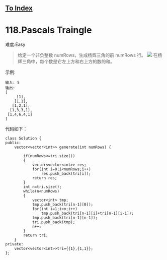 [To Index](/index.md)
---
# 118.Pascals Traingle
难度:Easy
> 给定一个非负整数 numRows，生成杨辉三角的前 numRows 行。
![](https://upload.wikimedia.org/wikipedia/commons/0/0d/PascalTriangleAnimated2.gif)
在杨辉三角中，每个数是它左上方和右上方的数的和。

示例:

```
输入: 5
输出:
[
     [1],
    [1,1],
   [1,2,1],
  [1,3,3,1],
 [1,4,6,4,1]
]
```

代码如下：

```
class Solution {
public:
    vector<vector<int>> generate(int numRows) {
        
        if(numRows<=tri.size()) 
        {
            vector<vector<int>> res;
            for(int i=0;i<numRows;i++)
                res.push_back(tri[i]);
            return res;
        }
        int n=tri.size();
        while(n<numRows)
        {
            vector<int> tmp;
            tmp.push_back(tri[n-1][0]);
            for(int i=1;i<n;i++)
                tmp.push_back(tri[n-1][i]+tri[n-1][i-1]);
            tmp.push_back(tri[n-1][n-1]);
            tri.push_back(tmp);
            n++;
        }
        return tri;
    }
private:
    vector<vector<int>>tri={{1},{1,1}};
};
```
